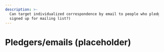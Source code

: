 ```yaml
---
description: >-
  Can target individualized correspondence by email to people who pledged (or
  signed up for mailing list?)
---
```


# Pledgers/emails \(placeholder\)


